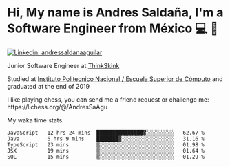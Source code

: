 # Hi, My name is Andres Saldaña, I'm a Software Engineer from México :computer: :boy:

[![Linkedin: andressaldanaaguilar](https://img.shields.io/badge/-andressaldanaaguilar-blue?style=flat-square&logo=Linkedin&logoColor=white&link=https://www.linkedin.com/in/thaianebraga/)](https://www.linkedin.com/in/andressaldanaaguilar)

<p>Junior Software Engineer at <a href="https://www.thinkskink.com/">ThinkSkink</a></p>
<p>Studied at <a href="https://en.wikipedia.org/wiki/ESCOM">Instituto Politecnico Nacional / Escuela Superior de Cómputo</a> and graduated at the end of 2019</p>
<p>I like playing chess, you can send me a friend request or challenge me: https://lichess.org/@/AndresSaAgu</p>

<p> My waka time stats: </p>

<!--START_SECTION:waka-->
```text
JavaScript   12 hrs 24 mins  ███████████████▓░░░░░░░░░   62.67 % 
Java         6 hrs 9 mins    ███████▓░░░░░░░░░░░░░░░░░   31.16 % 
TypeScript   23 mins         ▒░░░░░░░░░░░░░░░░░░░░░░░░   01.98 % 
JSX          19 mins         ▒░░░░░░░░░░░░░░░░░░░░░░░░   01.64 % 
SQL          15 mins         ▒░░░░░░░░░░░░░░░░░░░░░░░░   01.29 % 
```
<!--END_SECTION:waka-->
